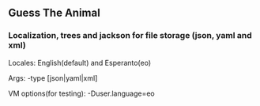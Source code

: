## Guess The Animal
### Localization, trees and jackson for file storage (json, yaml and xml)

Locales: English(default) and Esperanto(eo)

Args: -type [json|yaml|xml]

VM options(for testing): -Duser.language=eo